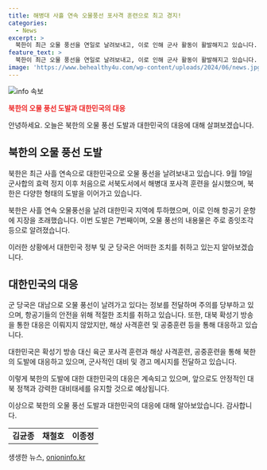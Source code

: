 ```yaml
---
title: 해병대 사흘 연속 오물풍선 포사격 훈련으로 최고 경지!
categories:
  - News
excerpt: >
  북한이 최근 오물 풍선을 연일로 날려보내고, 이로 인해 군사 활동이 활발해지고 있습니다. 군 당국은 오늘 아침에도 대남 오물 풍선의 이동 경로를 발표했으며, 이로 인해 인천 국제공항 근처에 있는 항공기들이 안전 문제로 이착륙하지 못했습니다. 또한, 대북 확성기 방송을 중단한 대신에 해상 및 공중 훈련을 강화하고 있으며, 추가 도발에 대한 우려가 커지고 있습니다.
feature_text: >
  북한이 최근 오물 풍선을 연일로 날려보내고, 이로 인해 군사 활동이 활발해지고 있습니다. 군 당국은 오늘 아침에도 대남 오물 풍선의 이동 경로를 발표했으며, 이로 인해 인천 국제공항 근처에 있는 항공기들이 안전 문제로 이착륙하지 못했습니다. 또한, 대북 확성기 방송을 중단한 대신에 해상 및 공중 훈련을 강화하고 있으며, 추가 도발에 대한 우려가 커지고 있습니다.
image: 'https://www.behealthy4u.com/wp-content/uploads/2024/06/news.jpg'
---
```


<p><img src="https://www.behealthy4u.com/wp-content/uploads/2024/06/news.jpg" alt="info 속보" /></p>

<p><b><span style="color: #ee2323;">북한의 오물 풍선 도발과 대한민국의 대응</span></b></p>

<p>안녕하세요. 오늘은 북한의 오물 풍선 도발과 대한민국의 대응에 대해 살펴보겠습니다.</p>

<h2 data-ke-size="size26">북한의 오물 풍선 도발</h2>

<p>북한은 최근 사흘 연속으로 대한민국으로 오물 풍선을 날려보내고 있습니다. 9월 19일 군사합의 효력 정지 이후 처음으로 서북도서에서 해병대 포사격 훈련을 실시했으며, 북한은 다양한 형태의 도발을 이어가고 있습니다.</p>

<p data-ke-size="size16">북한은 사흘 연속 오물풍선을 날려 대한민국 지역에 투하했으며, 이로 인해 항공기 운항에 지장을 초래했습니다. 이번 도발은 7번째이며, 오물 풍선의 내용물은 주로 종잇조각 등으로 알려졌습니다.</p>

<p>이러한 상황에서 대한민국 정부 및 군 당국은 어떠한 조치를 취하고 있는지 알아보겠습니다.</p>

<h2 data-ke-size="size26">대한민국의 대응</h2>

<p>군 당국은 대남으로 오물 풍선이 날려가고 있다는 정보를 전달하며 주의를 당부하고 있으며, 항공기들의 안전을 위해 적절한 조치를 취하고 있습니다. 또한, 대북 확성기 방송을 통한 대응은 이뤄지지 않았지만, 해상 사격훈련 및 공중훈련 등을 통해 대응하고 있습니다.</p>

<p data-ke-size="size16">대한민국은 확성기 방송 대신 육군 포사격 훈련과 해상 사격훈련, 공중훈련을 통해 북한의 도발에 대응하고 있으며, 군사적인 대비 및 경고 메시지를 전달하고 있습니다.</p>

<p>이렇게 북한의 도발에 대한 대한민국의 대응은 계속되고 있으며, 앞으로도 안정적인 대북 정책과 강력한 대비태세를 유지할 것으로 예상됩니다.</p>

<p>이상으로 북한의 오물 풍선 도발과 대한민국의 대응에 대해 알아보았습니다. 감사합니다.</p>

<table>
  <tr>
    <td style="text-align: center; height: 17px;"><b>김균종</b></td>
    <td style="text-align: center; height: 17px;"><b>채철호</b></td>
    <td style="text-align: center; height: 17px;"><b>이종정</b></td>
  </tr>
</table>
생생한 뉴스, <a href="https://onioninfo.kr" rel="dofollow">onioninfo.kr</a>


